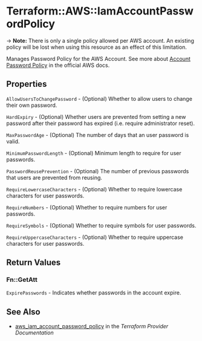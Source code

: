 # Terraform::AWS::IamAccountPasswordPolicy

-> **Note:** There is only a single policy allowed per AWS account. An existing policy will be lost when using this resource as an effect of this limitation.

Manages Password Policy for the AWS Account.
See more about [Account Password Policy](http://docs.aws.amazon.com/IAM/latest/UserGuide/id_credentials_passwords_account-policy.html)
in the official AWS docs.

## Properties

`AllowUsersToChangePassword` - (Optional) Whether to allow users to change their own password.

`HardExpiry` - (Optional) Whether users are prevented from setting a new password after their password has expired (i.e. require administrator reset).

`MaxPasswordAge` - (Optional) The number of days that an user password is valid.

`MinimumPasswordLength` - (Optional) Minimum length to require for user passwords.

`PasswordReusePrevention` - (Optional) The number of previous passwords that users are prevented from reusing.

`RequireLowercaseCharacters` - (Optional) Whether to require lowercase characters for user passwords.

`RequireNumbers` - (Optional) Whether to require numbers for user passwords.

`RequireSymbols` - (Optional) Whether to require symbols for user passwords.

`RequireUppercaseCharacters` - (Optional) Whether to require uppercase characters for user passwords.


## Return Values

### Fn::GetAtt

`ExpirePasswords` - Indicates whether passwords in the account expire.

## See Also

* [aws_iam_account_password_policy](https://www.terraform.io/docs/providers/aws/r/iam_account_password_policy.html) in the _Terraform Provider Documentation_
